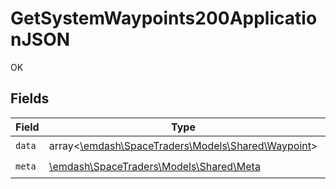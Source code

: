 # GetSystemWaypoints200ApplicationJSON

OK


## Fields

| Field                                                                                 | Type                                                                                  | Required                                                                              | Description                                                                           |
| ------------------------------------------------------------------------------------- | ------------------------------------------------------------------------------------- | ------------------------------------------------------------------------------------- | ------------------------------------------------------------------------------------- |
| `data`                                                                                | array<[\emdash\SpaceTraders\Models\Shared\Waypoint](../../models/shared/Waypoint.md)> | :heavy_check_mark:                                                                    | N/A                                                                                   |
| `meta`                                                                                | [\emdash\SpaceTraders\Models\Shared\Meta](../../models/shared/Meta.md)                | :heavy_check_mark:                                                                    | N/A                                                                                   |